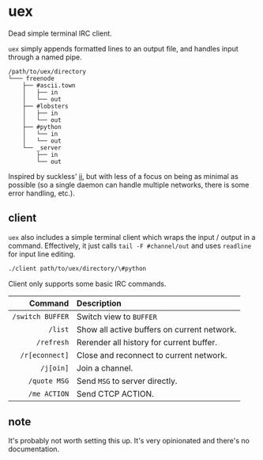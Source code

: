 # uex

Dead simple terminal IRC client.

`uex` simply appends formatted lines to an output file, and handles
input through a named pipe.

```
/path/to/uex/directory
└─── freenode
    ├── #ascii.town
    │   ├── in
    │   └── out
    ├── #lobsters
    │   ├── in
    │   └── out
    ├── #python
    │   └── in
    │   └── out
    └── _server
        ├── in
        └── out
```

Inspired by suckless' [ii], but with less of a focus on being as
minimal as possible (so a single daemon can handle multiple networks,
there is some error handling, etc.).

[ii]: https://tools.suckless.org/ii/

## client

`uex` also includes a simple terminal client which wraps the input /
output in a command. Effectively, it just calls `tail -F
#channel/out` and uses `readline` for input line editing.

``` bash
./client path/to/uex/directory/\#python
```

Client only supports some basic IRC commands.

| Command          | Description                                 |
| -------:         | :-----------                                |
| `/switch BUFFER` | Switch view to `BUFFER`                     |
| `/list`          | Show all active buffers on current network. |
| `/refresh`       | Rerender all history for current buffer.    |
| `/r[econnect]`   | Close and reconnect to current network.     |
| `/j[oin]`        | Join a channel.                             |
| `/quote MSG`     | Send `MSG` to server directly.              |
| `/me ACTION`     | Send CTCP ACTION.                           |

## note

It's probably not worth setting this up. It's very opinionated and
there's no documentation.
